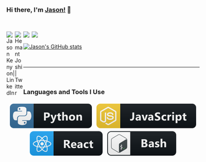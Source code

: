 ### Hi there, I'm [Jason!](https://www.linkedin.com/in/jason-kenyon-416b07218) 👋



<br/>
<p align="left">
<a href="https://www.linkedin.com/in/jason-kenyon-416b07218/">
 <img align="left" alt="Jason Kenyon| LinkedIn" width="22px" src="https://cdn.jsdelivr.net/npm/simple-icons@v3/icons/linkedin.svg" />
<a href="https://twitter.com/8bithemant">
  <img align="left" alt="Hemant Joshi| Twitter" width="22px" src="https://cdn.jsdelivr.net/npm/simple-icons@v3/icons/twitter.svg" />
 <a href="https://github.com/jason0kenyon/dotfiles">
  <img align="left" width="22px" src="https://cdn.jsdelivr.net/npm/simple-icons@v7/icons/neovim.svg"/>
<a href="https://visitorbadge.io/status?path=https%3A%2F%2Fgithub.com%2Fjason0kenyon%2Fjason0kenyon">
 <img align="left" src="https://api.visitorbadge.io/api/visitors?path=https%3A%2F%2Fgithub.com%2Fjason0kenyon%2Fjason0kenyon&label=VISITORS&countColor=%23263759" /></a>
 
 </p>
<br/>


 
[![Jason's GitHub stats](https://github-readme-stats.vercel.app/api?username=jason0kenyon&count_private=true&show_icons=true&theme=tokyonight)](https://github.com/anuraghazra/github-readme-stats)
<br/>
 
 <br />

*************

<br />
 
### Languages and Tools I Use

<p align="center">
<img src="https://raw.githubusercontent.com/8bithemant/8bithemant/master/svg/dev/languages/python.svg" alt="Twitter" style="vertical-align:top; margin:4px">
 <img src="https://raw.githubusercontent.com/8bithemant/8bithemant/master/svg/dev/languages/js.svg" alt="Twitter" style="vertical-align:top; margin:4px">
<img src="https://raw.githubusercontent.com/8bithemant/8bithemant/master/svg/dev/frameworks/react.svg" alt="Twitter" style="vertical-align:top; margin:4px">
 <img src="https://raw.githubusercontent.com/8bithemant/8bithemant/master/svg/dev/tools/bash.svg" alt="Twitter" style="vertical-align:top; margin:4px">
</p>

